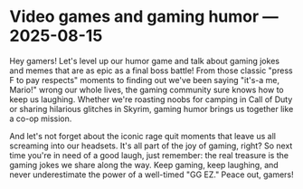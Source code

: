 # Video games and gaming humor — 2025-08-15

Hey gamers! Let's level up our humor game and talk about gaming jokes and memes that are as epic as a final boss battle! From those classic "press F to pay respects" moments to finding out we've been saying "it's-a me, Mario!" wrong our whole lives, the gaming community sure knows how to keep us laughing. Whether we're roasting noobs for camping in Call of Duty or sharing hilarious glitches in Skyrim, gaming humor brings us together like a co-op mission.

And let's not forget about the iconic rage quit moments that leave us all screaming into our headsets. It's all part of the joy of gaming, right? So next time you're in need of a good laugh, just remember: the real treasure is the gaming jokes we share along the way. Keep gaming, keep laughing, and never underestimate the power of a well-timed "GG EZ." Peace out, gamers!
